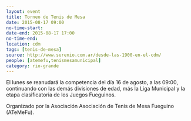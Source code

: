 ```yaml
---
layout: event 
title: Torneo de Tenis de Mesa
date: 2015-08-17 09:00
no-time-start: 
date-end: 2015-08-17 17:00
no-time-end: 
location: cdm
tags: [tenis-de-mesa]
source: http://www.surenio.com.ar/desde-las-1900-en-el-cdm/
people: [atemefu,tenismesamunicipal]
category: rio-grande
---
```


El lunes se reanudará la competencia del día 16 de agosto, a las 09:00, continuando con las demás divisiones de edad, más la Liga Municipal y la etapa clasificatoria de los Juegos Fueguinos. 

Organizado por la Asociación Asociación de Tenis de Mesa Fueguino (ATeMeFu).

